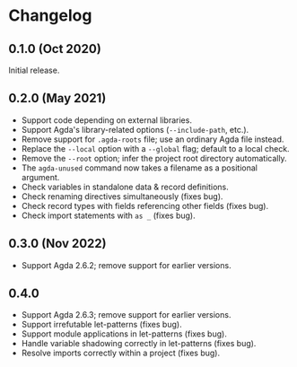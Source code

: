 # Changelog

## 0.1.0 (Oct 2020)

Initial release.

## 0.2.0 (May 2021)

- Support code depending on external libraries.
- Support Agda's library-related options (`--include-path`, etc.).
- Remove support for `.agda-roots` file; use an ordinary Agda file instead.
- Replace the `--local` option with a `--global` flag; default to a local check.
- Remove the `--root` option; infer the project root directory automatically.
- The `agda-unused` command now takes a filename as a positional argument.
- Check variables in standalone data & record definitions.
- Check renaming directives simultaneously (fixes bug).
- Check record types with fields referencing other fields (fixes bug).
- Check import statements with `as _` (fixes bug).

## 0.3.0 (Nov 2022)

- Support Agda 2.6.2; remove support for earlier versions.

## 0.4.0

- Support Agda 2.6.3; remove support for earlier versions.
- Support irrefutable let-patterns (fixes bug).
- Support module applications in let-patterns (fixes bug).
- Handle variable shadowing correctly in let-patterns (fixes bug).
- Resolve imports correctly within a project (fixes bug).


